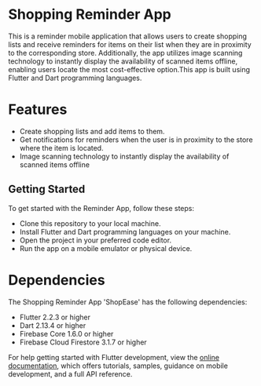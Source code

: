 # Shopping Reminder App

This is a reminder mobile application that allows users to create shopping lists and receive reminders for items on their list when they are in proximity to the corresponding store.  Additionally, the app utilizes image scanning technology to instantly display the availability of scanned items offline, enabling users  locate the most cost-effective option.This app is built using Flutter and Dart programming languages.

# Features

- Create shopping lists and add items to them.
- Get notifications for reminders when the user is in proximity to the store where the item is located.
- Image scanning technology to instantly display the availability of scanned items offline

## Getting Started

To get started with the Reminder App, follow these steps:
- Clone this repository to your local machine.
- Install Flutter and Dart programming languages on your machine.
- Open the project in your preferred code editor.
- Run the app on a mobile emulator or physical device.

# Dependencies
The Shopping Reminder App 'ShopEase' has the following dependencies:

- Flutter 2.2.3 or higher
- Dart 2.13.4 or higher
- Firebase Core 1.6.0 or higher
- Firebase Cloud Firestore 3.1.7 or higher

For help getting started with Flutter development, view the
[online documentation](https://docs.flutter.dev/), which offers tutorials,
samples, guidance on mobile development, and a full API reference.
